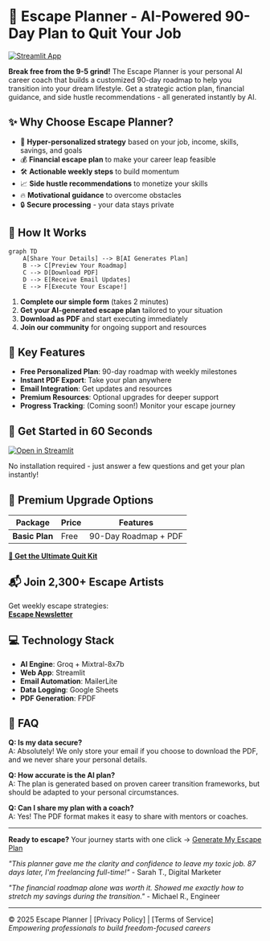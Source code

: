 # 🧧 Escape Planner - AI-Powered 90-Day Plan to Quit Your Job

[![Streamlit App](https://static.streamlit.io/badges/streamlit_badge_black_white.svg)](https://escapeplan.streamlit.app)

**Break free from the 9-5 grind!** The Escape Planner is your personal AI career coach that builds a customized 90-day roadmap to help you transition into your dream lifestyle. Get a strategic action plan, financial guidance, and side hustle recommendations - all generated instantly by AI.

## ✨ Why Choose Escape Planner?

- 🚀 **Hyper-personalized strategy** based on your job, income, skills, savings, and goals
- 💰 **Financial escape plan** to make your career leap feasible
- 🛠️ **Actionable weekly steps** to build momentum
- 📈 **Side hustle recommendations** to monetize your skills
- 🔥 **Motivational guidance** to overcome obstacles
- 🔒 **Secure processing** - your data stays private

## 🔁 How It Works

```mermaid
graph TD
    A[Share Your Details] --> B[AI Generates Plan]
    B --> C[Preview Your Roadmap]
    C --> D[Download PDF]
    D --> E[Receive Email Updates]
    E --> F[Execute Your Escape!]
```

1. **Complete our simple form** (takes 2 minutes)
2. **Get your AI-generated escape plan** tailored to your situation
3. **Download as PDF** and start executing immediately
4. **Join our community** for ongoing support and resources

## 🎯 Key Features

- **Free Personalized Plan**: 90-day roadmap with weekly milestones
- **Instant PDF Export**: Take your plan anywhere
- **Email Integration**: Get updates and resources
- **Premium Resources**: Optional upgrades for deeper support
- **Progress Tracking**: (Coming soon!) Monitor your escape journey

## 🚀 Get Started in 60 Seconds

[![Open in Streamlit](https://static.streamlit.io/badges/streamlit_badge_black_white.svg)](https://escapeplan.streamlit.app)

No installation required - just answer a few questions and get your plan instantly!

## 💼 Premium Upgrade Options

| Package        | Price    | Features                     |
|----------------|----------|------------------------------|
| **Basic Plan** | Free     | 90-Day Roadmap + PDF         |


**[🚀 Get the Ultimate Quit Kit](https://gumroad.com/l/quitkit)**

## 📬 Join 2,300+ Escape Artists

Get weekly escape strategies:  
**[Escape Newsletter](https://subscribepage.io/escape-plan)**

## 💻 Technology Stack

- **AI Engine**: Groq + Mixtral-8x7b
- **Web App**: Streamlit
- **Email Automation**: MailerLite
- **Data Logging**: Google Sheets
- **PDF Generation**: FPDF

## 🙋 FAQ

**Q: Is my data secure?**  
A: Absolutely! We only store your email if you choose to download the PDF, and we never share your personal details.

**Q: How accurate is the AI plan?**  
A: The plan is generated based on proven career transition frameworks, but should be adapted to your personal circumstances.

**Q: Can I share my plan with a coach?**  
A: Yes! The PDF format makes it easy to share with mentors or coaches.

---

**Ready to escape?** Your journey starts with one click → [Generate My Escape Plan](https://escapeplan.streamlit.app)

*"This planner gave me the clarity and confidence to leave my toxic job. 87 days later, I'm freelancing full-time!"* - Sarah T., Digital Marketer

*"The financial roadmap alone was worth it. Showed me exactly how to stretch my savings during the transition."* - Michael R., Engineer

---

© 2025 Escape Planner | [Privacy Policy] | [Terms of Service]  
*Empowering professionals to build freedom-focused careers*